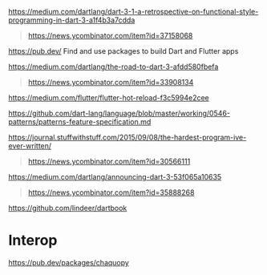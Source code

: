 https://medium.com/dartlang/dart-3-1-a-retrospective-on-functional-style-programming-in-dart-3-a1f4b3a7cdda
> https://news.ycombinator.com/item?id=37158068

https://pub.dev/ Find and use packages to build Dart and Flutter apps

https://medium.com/dartlang/the-road-to-dart-3-afdd580fbefa
> https://news.ycombinator.com/item?id=33908134

https://medium.com/flutter/flutter-hot-reload-f3c5994e2cee

https://github.com/dart-lang/language/blob/master/working/0546-patterns/patterns-feature-specification.md

https://journal.stuffwithstuff.com/2015/09/08/the-hardest-program-ive-ever-written/
> https://news.ycombinator.com/item?id=30566111

https://medium.com/dartlang/announcing-dart-3-53f065a10635
> https://news.ycombinator.com/item?id=35888268

https://github.com/lindeer/dartbook

# Interop
https://pub.dev/packages/chaquopy

